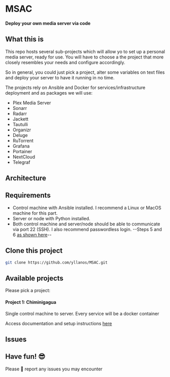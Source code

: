 # MSAC
#### Deploy your own media server via code


## What this is

This repo hosts several sub-projects which will allow yo to set up a personal media server, ready for use. You will have to choose a the project that more closely resembles your needs and configure accordingly.

So in general, you could just pick a project, alter some variables on text files and deploy your server to have it running in no time.

The projects rely on Ansible and Docker for services/infrastructure deployment and as packages we will use:

* Plex Media Server
* Sonarr
* Radarr
* Jackett
* Tautulli
* Organizr
* Deluge
* RuTorrent
* Grafana
* Portainer
* NextCloud
* Telegraf


## Architecture


## Requirements

* Control machine with Ansible installed. I recommend a Linux or MacOS machine for this part.
* Server or node with Python installed. 
* Both control machine and server/node should be able to communicate via port 22 (SSH). I also recommend passwordless login. --Steps 5 and 6 [as shown here](https://medium.com/@tushar0618/install-and-configure-ansible-on-ubuntu-ea9be8107061)--


## Clone this project

```bash
git clone https://github.com/yllanos/MSAC.git
```

## Available projects


Please pick a project:

#### Project 1: Chiminigagua

Single control machine to server. Every service will be a docker container

Access documentation and setup instructions [here](01/README.md)



## Issues




## Have fun! :sunglasses:

Please :pray: report any issues you may encounter

